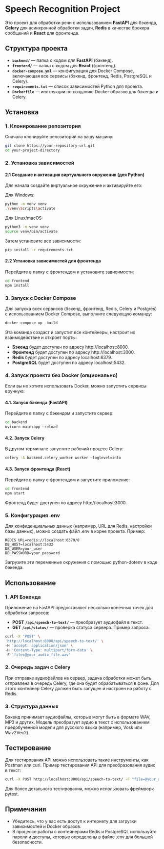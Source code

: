 # Speech Recognition Project

Это проект для обработки речи с использованием **FastAPI** для бэкенда, **Celery** для асинхронной обработки задач, **Redis** в качестве брокера сообщений и **React** для фронтенда.

## Структура проекта

- **`backend/`** — папка с кодом для **FastAPI** (бэкенд).
- **`frontend/`** — папка с кодом для **React** (фронтенд).
- **`docker-compose.yml`** — конфигурация для Docker Compose, включающая все сервисы (бэкенд, фронтенд, Redis, PostgreSQL и Celery).
- **`requirements.txt`** — список зависимостей Python для проекта.
- **`Dockerfile`** — инструкции по созданию Docker образов для бэкенда и Celery.

## Установка

### 1. Клонирование репозитория

Сначала клонируйте репозиторий на вашу машину:

```bash
git clone https://your-repository-url.git
cd your-project-directory
```

### 2. Установка зависимостей

#### 2.1 Создание и активация виртуального окружения (для Python)

Для начала создайте виртуальное окружение и активируйте его:

Для Windows:
```bash
python -m venv venv
.\venv\Scripts\activate
```

Для Linux/macOS:
```bash
python3 -m venv venv
source venv/bin/activate
```

Затем установите все зависимости:
```bash
pip install -r requirements.txt
```

#### 2.2 Установка зависимостей для фронтенда

Перейдите в папку с фронтендом и установите зависимости:

```bash
cd frontend
npm install
```

### 3. Запуск с Docker Compose

Для запуска всех сервисов (бэкенд, фронтенд, Redis, Celery и Postgres) с использованием Docker Compose, выполните следующую команду:

```bash
docker-compose up —build
```

Эта команда создаст и запустит все контейнеры, настроит их взаимодействие и откроет порты:

 - **Бэкенд** будет доступен по адресу http://localhost:8000.
 - **Фронтенд** будет доступен по адресу http://localhost:3000.
 - **Redis** будет доступен по адресу localhost:6379.
 - **PostgreSQL** будет доступен по адресу localhost:5432.

### 4. Запуск проекта без Docker (опционально)

Если вы не хотите использовать Docker, можно запустить сервисы вручную:

#### 4.1. Запуск бэкенда (FastAPI)

Перейдите в папку с бэкендом и запустите сервер:

```bash
cd backend
uvicorn main:app —reload
```

#### 4.2. Запуск Celery

В другом терминале запустите рабочий процесс Celery:

```bash
celery -A backend.celery_worker worker —loglevel=info
```

#### 4.3. Запуск фронтенда (React)

Перейдите в папку с фронтендом и запустите приложение:

```bash
cd frontend
npm start
```

Фронтенд будет доступен по адресу http://localhost:3000.

### 5. Конфигурация .env
Для конфиденциальных данных (например, URL для Redis, настройки базы данных), можно создать файл .env в корне проекта. Пример:

```env
REDIS_URL=redis://localhost:6379/0
DB_HOST=localhost:5432
DB_USER=your_user
DB_PASSWORD=your_password
```

Загрузите эти переменные окружения с помощью python-dotenv в коде бэкенда.

## Использование

### 1. API Бэкенда
Приложение на FastAPI предоставляет несколько конечных точек для обработки запросов:

 - **POST** **`/api/speech-to-text/`** — преобразует аудиофайл в текст.
 - **GET** **`/api/status/`** — проверка статуса сервера.
Пример запроса:

```bash
curl -X 'POST' \
'http://localhost:8000/api/speech-to-text/' \
-H 'accept: application/json' \
-H 'Content-Type: multipart/form-data' \
-F 'file=@your_audio_file.wav'
```

### 2. Очередь задач с Celery
При отправке аудиофайлов на сервер, задача обработки может быть отправлена в очередь Celery, где она будет обрабатываться в фоне. Для этого контейнер Celery должен быть запущен и настроен на работу с Redis.

### 3. Структура данных
Бэкенд принимает аудиофайлы, которые могут быть в формате WAV, MP3 и других. Модель преобразует аудио в текст с использованием предобученной модели для русского языка (например, Vosk или Wav2Vec2).

## Тестирование

Для тестирования API можно использовать такие инструменты, как Postman или curl. Пример тестирования API для преобразования аудио в текст:

```bash
curl -X POST http://localhost:8000/api/speech-to-text/ -F "file=@your_audio_file.wav"
```
Для более детального тестирования, можно использовать фреймворк pytest.

## Примечания

 - Убедитесь, что у вас есть доступ к интернету для загрузки зависимостей и Docker образов.
 - В процессе работы с контейнерами Redis и PostgreSQL используйте пароли и доступы, которые определены в файле .env для большей безопасности.